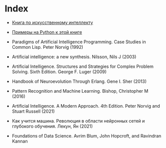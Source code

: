 # Index

- [Книга по искусственному интеллекту](https://aima.cs.berkeley.edu/)
- [Примеры на Python к этой книге](https://github.com/aimacode/aima-python)

- Paradigms of Artificial Intelligence Programming. Case Studies in Common Lisp. Peter Norvig (1992)
- Artificial intelligence: a new synthesis. Nilsson, Nils J (2003)
- Artificial Intelligence. Structures and Strategies for Complex Problem Solving. Sixth Edition. George F. Luger (2009)
- Handbook of Neuroevolution Through Erlang. Gene I. Sher (2013)
- Pattern Recognition and Machine Learning. Bishop, Christopher M (2016)
- Artificial Intelligence. A Modern Approach. 4th Edition. Peter Norvig and Stuart Russell (2021)
- Как учится машина. Революция в области нейронных сетей и глубокого обучения. Лекун, Ян (2021)
- Foundations of Data Science. Avrim Blum, John Hopcroft, and Ravindran Kannan
